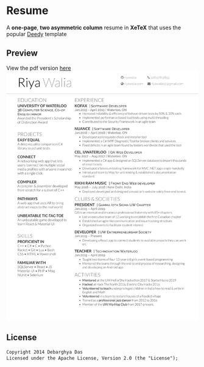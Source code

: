 Resume
=========================

A **one-page**, **two asymmetric column** resume in **XeTeX** that uses the popular [Deedy](https://github.com/deedy/Deedy-Resume) template

## Preview

View the pdf version [here](https://riyawalia.com/resume.pdf)
![](/OpenFonts/RiyaLatexResume-1.png)




## License
    Copyright 2014 Debarghya Das
    Licensed under the Apache License, Version 2.0 (the "License");
